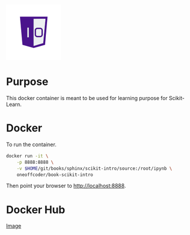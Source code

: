 ![One-Off Coder Logo](../../logo.png "One-Off Coder")

# Purpose

This docker container is meant to be used for learning purpose for Scikit-Learn.

# Docker

To run the container.

```bash
docker run -it \
    -p 8888:8888 \
    -v $HOME/git/books/sphinx/scikit-intro/source:/root/ipynb \
    oneoffcoder/book-scikit-intro
```

Then point your browser to [http://localhost:8888](http://localhost:8888).

# Docker Hub

[Image](https://hub.docker.com/r/oneoffcoder/book-scikit-intro)
